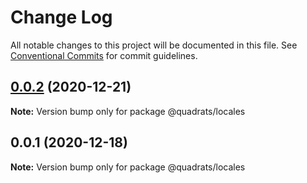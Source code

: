 # Change Log

All notable changes to this project will be documented in this file.
See [Conventional Commits](https://conventionalcommits.org) for commit guidelines.

## [0.0.2](https://github.com/Quadrats/quadrats/compare/v0.0.1...v0.0.2) (2020-12-21)

**Note:** Version bump only for package @quadrats/locales

## 0.0.1 (2020-12-18)

**Note:** Version bump only for package @quadrats/locales
